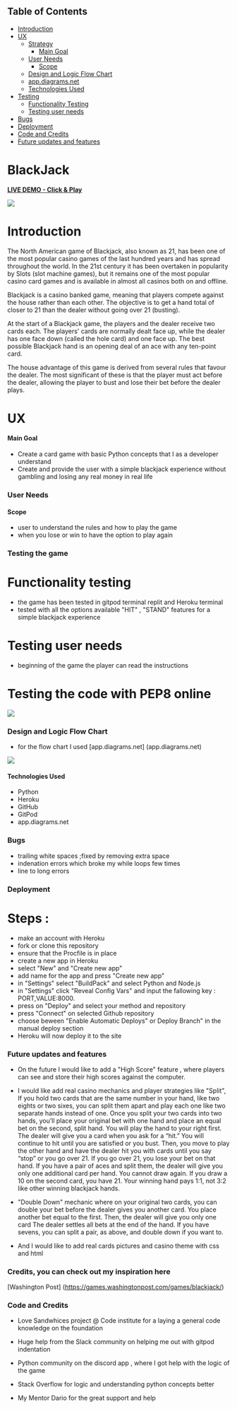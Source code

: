 ## Table of Contents

  - [Introduction](#Introduction)
  - [UX](#ux)
    - [Strategy](#strategy)
      - [Main Goal](#main-goal)
    - [User Needs](#user-needs)
      - [Scope](#scope)
    - [Design and Logic Flow Chart](#Design-and-Logic-Flow-Chart)
    - [app.diagrams.net](#diagrams)
    - [Technologies Used](#technologies-used)
  - [Testing](#testing)
    - [Functionality Testing](#functionality-testing)
    - [Testing user needs](#testing-user-needs)
  - [Bugs](#bugs)
  - [Deployment](#Deployment)
  - [Code and Credits](#Code-and-Credits)
  - [Future updates and features](#Future-updates-and-features)


  # BlackJack 

**[LIVE DEMO - Click & Play ](https://black-jack-portofolio3.herokuapp.com/)**


  ![](/images/responsive.PNG)



# Introduction
The North American game of Blackjack, also known as 21, has been one of the most popular casino games of the last hundred years and has spread throughout the world. In the 21st century it has been overtaken in popularity by Slots (slot machine games), but it remains one of the most popular casino card games and is available in almost all casinos both on and offline.

Blackjack is a casino banked game, meaning that players compete against the house rather than each other. The objective is to get a hand total of closer to 21 than the dealer without going over 21 (busting).

At the start of a Blackjack game, the players and the dealer receive two cards each. The players' cards are normally dealt face up, while the dealer has one face down (called the hole card) and one face up. The best possible Blackjack hand is an opening deal of an ace with any ten-point card.

The house advantage of this game is derived from several rules that favour the dealer. The most significant of these is that the player must act before the dealer, allowing the player to bust and lose their bet before the dealer plays.

# UX

#### Main Goal
- Create a card game with basic Python concepts that I as a developer understand
- Create and provide the user with a simple blackjack experience without gambling and losing any real money in real life

### User Needs

  #### Scope
  - user to understand the rules and how to play the game
  - when you lose or win  to have the option to play again

 ### Testing the game

 # Functionality testing
   - the game  has been tested in gitpod terminal replit and Heroku terminal
   - tested with all the options available "HIT" , "STAND" features for a simple blackjack experience

 # Testing user needs 
   - beginning of the game the player can read the instructions 

  # Testing the code with PEP8 online
  ![](/images/pep%208.PNG)


 ### Design and Logic Flow Chart
  
- for the flow chart I used [app.diagrams.net] (app.diagrams.net)


![](/images/Capture.PNG)


#### Technologies Used
- Python
- Heroku
- GitHub
- GitPod
- app.diagrams.net


### Bugs

- trailing  white spaces ;fixed by removing extra space
- indenation errors  which broke my while loops few times
- line to long errors 


### Deployment
 # Steps :
- make an account with Heroku
- fork or clone this repository
- ensure that the Procfile is in place
- create a new app in Heroku
- select "New" and "Create new app"
- add name for the app and press "Create new app"
- in "Settings" select "BuildPack" and select Python and Node.js
- in "Settings" click "Reveal Config Vars" and input the fallowing key : PORT,VALUE:8000.
- press on "Deploy" and select your method and repository
- press "Connect" on selected Github repository
- choose beween "Enable Automatic Deploys" or Deploy Branch" in the manual deploy section
- Heroku will now deploy it to the site

### Future updates and features

 - On the future I would like to add a "High Score" feature , where players can see and store their high scores against the computer.

 - I would like add real casino mechanics and player strategies like "Split", If you hold two cards that are the same number in your hand, like two eights or two sixes, you can split them apart and play each one like two separate hands instead of one. Once you split your two cards into two hands, you’ll place your original bet with one hand and place an equal bet on the second, split hand.
 You will play the hand to your right first. The dealer will give you a card when you ask for a “hit.” You will continue to hit until you are satisfied or you bust.
 Then, you move to play the other hand and have the dealer hit you with cards until you say “stop” or you go over 21. If you go over 21, you lose your bet on that hand.
 If you have a pair of aces and split them, the dealer will give you only one additional card per hand. You cannot draw again. If you draw a 10 on the second card, you have 21. Your winning hand pays 1:1, not 3:2 like other winning blackjack hands.

 - "Double Down" mechanic where on your original two cards, you can double your bet before the  dealer gives you another card. You place another bet equal to the first. Then, the dealer will give you only one card The dealer settles all bets at the end of the hand.
  If you have sevens, you can split a pair, as above, and double down if you want to.

  - And I would like to add real cards pictures and casino theme with css and html

### Credits, you can check out my inspiration here 
[Washington Post] (https://games.washingtonpost.com/games/blackjack/)

### Code and Credits

 - Love Sandwhices project @ Code institute for a laying a general code knowledge on the foundation
 - Huge help from the Slack community on helping me out with gitpod indentation

 - Python community on the discord app , where I got help with the logic of the game

 - Stack Overflow for logic and understanding python concepts better  
 - My Mentor Dario for the great support and help